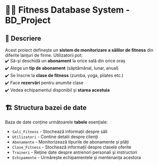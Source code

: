 # 🏋️‍♂️ Fitness Database System - BD_Project

## 📖 Descriere
Acest proiect definește un **sistem de monitorizare a sălilor de fitness** din diferite lanțuri de firme. Utilizatorii pot:  
✔️ Să-și deschidă un **abonament** la orice sală din orice oraș  
✔️ Alege un **tip de abonament** (săptămânal, lunar, anual)  
✔️ Se înscrie la **clase de fitness** (zumba, yoga, pilates etc.)  
✔️ Face **rezervări** pentru anumite clase  
✔️ Vedea echipamentul disponibil și **starea acestuia**  

## 🏗️ Structura bazei de date
Baza de date conține următoarele **tabele** esențiale:
- `Sali_Fitness` - Stochează informații despre săli  
- `Utilizatori` - Contine detalii despre clienți  
- `Abonamente` - Monitorizează tipurile de abonamente și plăți  
- `Clase_Fitness` - Stochează informații despre clasele oferite  
- `Traineri` - Reține date despre antrenori personali și instructori  
- `Echipamente` - Urmărește echipamentele și mentenanța acestora  


